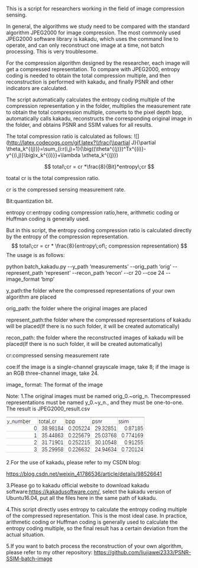 This is a script for researchers working in the field of image compression sensing.

In general, the algorithms we study need to be compared with the standard algorithm JPEG2000 for image compression. The most commonly used JPEG2000 software library is kakadu, which uses the command line to operate, and can only reconstruct one image at a time, not batch processing. This is very troublesome.

For the compression algorithm designed by the researcher, each image will get a compressed representation. To compare with JPEG2000, entropy coding is needed to obtain the total compression multiple, and then reconstruction is performed with kakadu, and finally PSNR and other indicators are calculated.

The script automatically calculates the entropy coding multiple of the compression representation y in the folder, multiplies the measurement rate to obtain the total compression multiple, converts to the pixel depth bpp, automatically calls kakadu, reconstructs the corresponding original image in the folder, and obtains PSNR and SSIM values for all results.

The total compression ratio is calculated as follows:
![](http://latex.codecogs.com/gif.latex?\\frac{\\partial J}{\\partial \\theta_k^{(j)}}=\\sum_{i:r(i,j)=1}{\\big((\\theta^{(j)})^Tx^{(i)}-y^{(i,j)}\\big)x_k^{(i)}}+\\lambda \\xtheta_k^{(j)})

$$
total\;cr = cr *\frac{8}{Bit}*entropy\;cr
$$


toatal cr is the  total compression ratio.

cr is the compressed sensing measurement rate.

Bit:quantization bit.

entropy cr:entropy coding compression ratio,here, arithmetic coding or Huffman coding is generally used.

But in this script, the entropy coding compression ratio is calculated directly by the entropy of the compression representation.
$$
total\;cr = cr * \frac{8}{entropy\;of\; compression representation}
$$
The usage is as follows:

python batch_kakadu.py --y_path ‘measurements’ --orig_path ‘orig’ --represent_path ‘represent’ --recon_path ‘recon’ --cr 20 --coe 24 --image_format ‘bmp’

 y_path:the folder where the compressed representations of your own algorithm are placed 

orig_path: the folder where the original images are placed 

represent_path:the folder where the compressed representations of kakadu will be placed(If there is no such folder, it will be created automatically)

recon_path: the folder where the reconstructed images of kakadu will be placed(If there is no such folder, it will be created automatically)

cr:compressed sensing measurement rate

coe:If the image is a single-channel grayscale image, take 8; if the image is an RGB three-channel image, take 24.

 image_ format: The format of the image

 Note: 1.The original images must be named orig_0.~orig_n. Thecompressed representations must be named y_0.~y_n., and they must be one-to-one. The result is JPEG2000_result.csv 

![](JPEG2000_result.png)

2.For the use of kakadu, please refer to my CSDN blog:

https://blog.csdn.net/weixin_41786536/article/details/98526641

3.Please go to kakadu official website to download kakadu software:https://kakadusoftware.com/, select the kakadu version of Ubuntu16.04, put all the files here in the same path of kakadu.

4.This script directly uses entropy to calculate the entropy coding multiple of the compressed representation. This is the most ideal case. In practice, arithmetic coding or Huffman coding is generally used to calculate the entropy coding multiple, so the final result has a certain deviation from the actual situation.

5.If you want to batch process the reconstruction of your own algorithm, please refer to my other repository: https://github.com/liujiawei2333/PSNR-SSIM-batch-image
